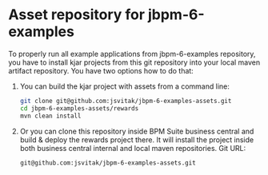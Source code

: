 Asset repository for jbpm-6-examples
====================================

To properly run all example applications from jbpm-6-examples repository, you have to install kjar projects from this git repository into your local maven artifact repository. You have two options how to do that:

1. You can build the kjar project with assets from a command line:
    
    ```sh
    git clone git@github.com:jsvitak/jbpm-6-examples-assets.git
    cd jbpm-6-examples-assets/rewards
    mvn clean install
    ```

2. Or you can clone this repository inside BPM Suite business central and build & deploy the rewards project there. It will install the project inside both business central internal and local maven repositories. Git URL:

    ```sh
    git@github.com:jsvitak/jbpm-6-examples-assets.git
    ```
